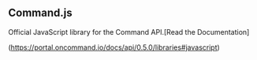 ## Command.js

Official JavaScript library for the Command API.[Read the Documentation]

(https://portal.oncommand.io/docs/api/0.5.0/libraries#javascript)
    